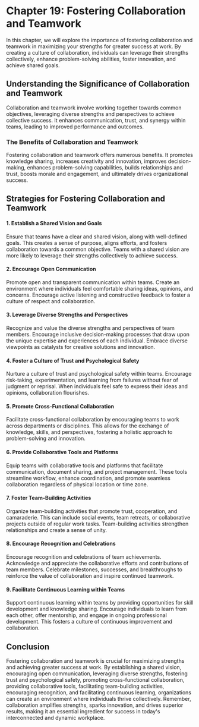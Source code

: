 Chapter 19: Fostering Collaboration and Teamwork
================================================

In this chapter, we will explore the importance of fostering collaboration and teamwork in maximizing your strengths for greater success at work. By creating a culture of collaboration, individuals can leverage their strengths collectively, enhance problem-solving abilities, foster innovation, and achieve shared goals.

Understanding the Significance of Collaboration and Teamwork
------------------------------------------------------------

Collaboration and teamwork involve working together towards common objectives, leveraging diverse strengths and perspectives to achieve collective success. It enhances communication, trust, and synergy within teams, leading to improved performance and outcomes.

### The Benefits of Collaboration and Teamwork

Fostering collaboration and teamwork offers numerous benefits. It promotes knowledge sharing, increases creativity and innovation, improves decision-making, enhances problem-solving capabilities, builds relationships and trust, boosts morale and engagement, and ultimately drives organizational success.

Strategies for Fostering Collaboration and Teamwork
---------------------------------------------------

#### 1. Establish a Shared Vision and Goals

Ensure that teams have a clear and shared vision, along with well-defined goals. This creates a sense of purpose, aligns efforts, and fosters collaboration towards a common objective. Teams with a shared vision are more likely to leverage their strengths collectively to achieve success.

#### 2. Encourage Open Communication

Promote open and transparent communication within teams. Create an environment where individuals feel comfortable sharing ideas, opinions, and concerns. Encourage active listening and constructive feedback to foster a culture of respect and collaboration.

#### 3. Leverage Diverse Strengths and Perspectives

Recognize and value the diverse strengths and perspectives of team members. Encourage inclusive decision-making processes that draw upon the unique expertise and experiences of each individual. Embrace diverse viewpoints as catalysts for creative solutions and innovation.

#### 4. Foster a Culture of Trust and Psychological Safety

Nurture a culture of trust and psychological safety within teams. Encourage risk-taking, experimentation, and learning from failures without fear of judgment or reprisal. When individuals feel safe to express their ideas and opinions, collaboration flourishes.

#### 5. Promote Cross-Functional Collaboration

Facilitate cross-functional collaboration by encouraging teams to work across departments or disciplines. This allows for the exchange of knowledge, skills, and perspectives, fostering a holistic approach to problem-solving and innovation.

#### 6. Provide Collaborative Tools and Platforms

Equip teams with collaborative tools and platforms that facilitate communication, document sharing, and project management. These tools streamline workflow, enhance coordination, and promote seamless collaboration regardless of physical location or time zone.

#### 7. Foster Team-Building Activities

Organize team-building activities that promote trust, cooperation, and camaraderie. This can include social events, team retreats, or collaborative projects outside of regular work tasks. Team-building activities strengthen relationships and create a sense of unity.

#### 8. Encourage Recognition and Celebrations

Encourage recognition and celebrations of team achievements. Acknowledge and appreciate the collaborative efforts and contributions of team members. Celebrate milestones, successes, and breakthroughs to reinforce the value of collaboration and inspire continued teamwork.

#### 9. Facilitate Continuous Learning within Teams

Support continuous learning within teams by providing opportunities for skill development and knowledge sharing. Encourage individuals to learn from each other, offer mentorship, and engage in ongoing professional development. This fosters a culture of continuous improvement and collaboration.

Conclusion
----------

Fostering collaboration and teamwork is crucial for maximizing strengths and achieving greater success at work. By establishing a shared vision, encouraging open communication, leveraging diverse strengths, fostering trust and psychological safety, promoting cross-functional collaboration, providing collaborative tools, facilitating team-building activities, encouraging recognition, and facilitating continuous learning, organizations can create an environment where individuals thrive collectively. Remember, collaboration amplifies strengths, sparks innovation, and drives superior results, making it an essential ingredient for success in today's interconnected and dynamic workplace.
